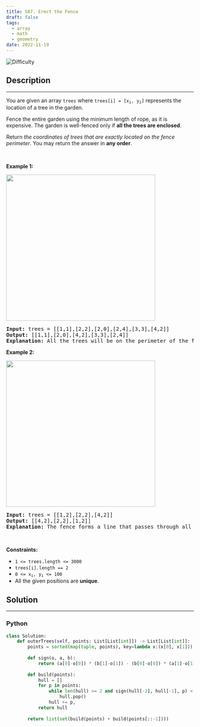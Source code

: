 ```yaml
---
title: 587. Erect the Fence
draft: false
tags: 
  - array
  - math
  - geometry
date: 2022-11-19
---
```


![Difficulty](https://img.shields.io/badge/Difficulty-Hard-blue.svg)

## Description

---
<p>You are given an array <code>trees</code> where <code>trees[i] = [x<sub>i</sub>, y<sub>i</sub>]</code> represents the location of a tree in the garden.</p>

<p>Fence the entire garden using the minimum length of rope, as it is expensive. The garden is well-fenced only if <strong>all the trees are enclosed</strong>.</p>

<p>Return <em>the coordinates of trees that are exactly located on the fence perimeter</em>. You may return the answer in <strong>any order</strong>.</p>

<p>&nbsp;</p>
<p><strong class="example">Example 1:</strong></p>
<img alt="" src="https://assets.leetcode.com/uploads/2021/04/24/erect2-plane.jpg" style="width: 400px; height: 393px;" />
<pre>
<strong>Input:</strong> trees = [[1,1],[2,2],[2,0],[2,4],[3,3],[4,2]]
<strong>Output:</strong> [[1,1],[2,0],[4,2],[3,3],[2,4]]
<strong>Explanation:</strong> All the trees will be on the perimeter of the fence except the tree at [2, 2], which will be inside the fence.
</pre>

<p><strong class="example">Example 2:</strong></p>
<img alt="" src="https://assets.leetcode.com/uploads/2021/04/24/erect1-plane.jpg" style="width: 400px; height: 393px;" />
<pre>
<strong>Input:</strong> trees = [[1,2],[2,2],[4,2]]
<strong>Output:</strong> [[4,2],[2,2],[1,2]]
<strong>Explanation:</strong> The fence forms a line that passes through all the trees.
</pre>

<p>&nbsp;</p>
<p><strong>Constraints:</strong></p>

<ul>
	<li><code>1 &lt;= trees.length &lt;= 3000</code></li>
	<li><code>trees[i].length == 2</code></li>
	<li><code>0 &lt;= x<sub>i</sub>, y<sub>i</sub> &lt;= 100</code></li>
	<li>All the given positions are <strong>unique</strong>.</li>
</ul>


## Solution

---
### Python
``` py title='erect-the-fence'
class Solution:
    def outerTrees(self, points: List[List[int]]) -> List[List[int]]:
        points = sorted(map(tuple, points), key=lambda x:(x[0], x[1]))
        
        def sign(o, a, b):
            return (a[0]-o[0]) * (b[1]-o[1]) - (b[0]-o[0]) * (a[1]-o[1])
        
        def build(points):
            hull = []
            for p in points:
                while len(hull) >= 2 and sign(hull[-2], hull[-1], p) < 0:
                    hull.pop()
                hull += p,
            return hull
        
        return list(set(build(points) + build(points[::-1])))

```

